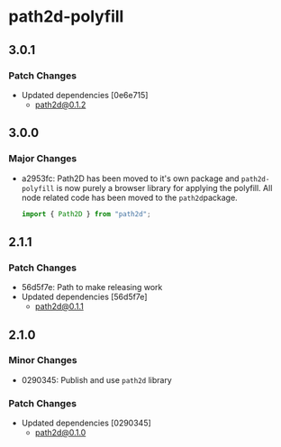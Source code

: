 # path2d-polyfill

## 3.0.1

### Patch Changes

- Updated dependencies [0e6e715]
  - path2d@0.1.2

## 3.0.0

### Major Changes

- a2953fc: Path2D has been moved to it's own package and `path2d-polyfill` is now purely a browser library for applying the polyfill. All node related code has been moved to the `path2d`package.

  ```js
  import { Path2D } from "path2d";
  ```

## 2.1.1

### Patch Changes

- 56d5f7e: Path to make releasing work
- Updated dependencies [56d5f7e]
  - path2d@0.1.1

## 2.1.0

### Minor Changes

- 0290345: Publish and use `path2d` library

### Patch Changes

- Updated dependencies [0290345]
  - path2d@0.1.0
